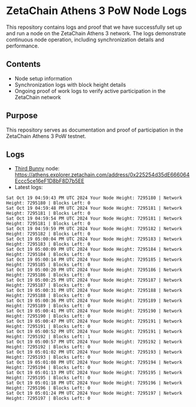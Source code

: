 # ZetaChain Athens 3 PoW Node Logs
This repository contains logs and proof that we have successfully set up and run a node on the ZetaChain Athens 3 network. The logs demonstrate continuous node operation, including synchronization details and performance.

## Contents
- Node setup information
- Synchronization logs with block height details
- Ongoing proof of work logs to verify active participation in the ZetaChain network

## Purpose
This repository serves as documentation and proof of participation in the ZetaChain Athens 3 PoW testnet.

## Logs

- [Third Bunny](https://thirdbunny.xyz/) node: https://athens.explorer.zetachain.com/address/0x225254d35dE666064Eccc5ce16eF1D8bF8D7b5EE
- Latest logs:
```
Sat Oct 19 04:59:43 PM UTC 2024 Your Node Height: 7295180 | Network Height: 7295180 | Blocks Left: 0
Sat Oct 19 04:59:48 PM UTC 2024 Your Node Height: 7295181 | Network Height: 7295181 | Blocks Left: 0
Sat Oct 19 04:59:54 PM UTC 2024 Your Node Height: 7295181 | Network Height: 7295181 | Blocks Left: 0
Sat Oct 19 04:59:59 PM UTC 2024 Your Node Height: 7295182 | Network Height: 7295182 | Blocks Left: 0
Sat Oct 19 05:00:04 PM UTC 2024 Your Node Height: 7295183 | Network Height: 7295183 | Blocks Left: 0
Sat Oct 19 05:00:09 PM UTC 2024 Your Node Height: 7295184 | Network Height: 7295184 | Blocks Left: 0
Sat Oct 19 05:00:14 PM UTC 2024 Your Node Height: 7295185 | Network Height: 7295185 | Blocks Left: 0
Sat Oct 19 05:00:20 PM UTC 2024 Your Node Height: 7295186 | Network Height: 7295186 | Blocks Left: 0
Sat Oct 19 05:00:25 PM UTC 2024 Your Node Height: 7295187 | Network Height: 7295187 | Blocks Left: 0
Sat Oct 19 05:00:31 PM UTC 2024 Your Node Height: 7295188 | Network Height: 7295188 | Blocks Left: 0
Sat Oct 19 05:00:36 PM UTC 2024 Your Node Height: 7295189 | Network Height: 7295189 | Blocks Left: 0
Sat Oct 19 05:00:41 PM UTC 2024 Your Node Height: 7295190 | Network Height: 7295190 | Blocks Left: 0
Sat Oct 19 05:00:47 PM UTC 2024 Your Node Height: 7295191 | Network Height: 7295191 | Blocks Left: 0
Sat Oct 19 05:00:52 PM UTC 2024 Your Node Height: 7295191 | Network Height: 7295192 | Blocks Left: 1
Sat Oct 19 05:00:57 PM UTC 2024 Your Node Height: 7295192 | Network Height: 7295192 | Blocks Left: 0
Sat Oct 19 05:01:02 PM UTC 2024 Your Node Height: 7295193 | Network Height: 7295193 | Blocks Left: 0
Sat Oct 19 05:01:08 PM UTC 2024 Your Node Height: 7295194 | Network Height: 7295194 | Blocks Left: 0
Sat Oct 19 05:01:13 PM UTC 2024 Your Node Height: 7295195 | Network Height: 7295195 | Blocks Left: 0
Sat Oct 19 05:01:18 PM UTC 2024 Your Node Height: 7295196 | Network Height: 7295196 | Blocks Left: 0
Sat Oct 19 05:01:24 PM UTC 2024 Your Node Height: 7295197 | Network Height: 7295197 | Blocks Left: 0
```
